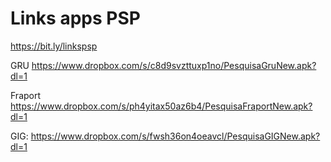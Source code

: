 # Links apps PSP
https://bit.ly/linkspsp

GRU 
https://www.dropbox.com/s/c8d9svzttuxp1no/PesquisaGruNew.apk?dl=1
 
Fraport
https://www.dropbox.com/s/ph4yitax50az6b4/PesquisaFraportNew.apk?dl=1

GIG: 
https://www.dropbox.com/s/fwsh36on4oeavcl/PesquisaGIGNew.apk?dl=1
 




